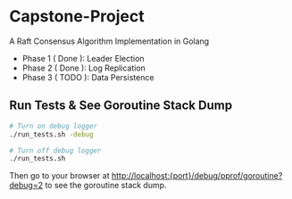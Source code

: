 # Capstone-Project

A Raft Consensus Algorithm Implementation in Golang

- Phase 1 ( Done ): Leader Election
- Phase 2 ( Done ): Log Replication
- Phase 3 ( TODO ): Data Persistence

## Run Tests & See Goroutine Stack Dump

```bash
# Turn on debug logger
./run_tests.sh -debug

# Turn off debug logger
./run_tests.sh
```

Then go to your browser at [http://localhost:{port}/debug/pprof/goroutine?debug=2](http://localhost:{port}/debug/pprof/goroutine?debug=2) to see the goroutine stack dump.
